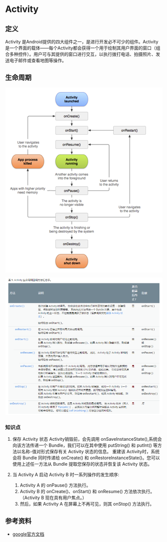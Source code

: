 # Activity
## 定义
Activity 是Android提供的四大组件之一，是进行开发必不可少的组件。Activity 是一个界面的载体——每个Activity都会获得一个用于绘制其用户界面的窗口（组合多种控件）。用户可与其提供的窗口进行交互，以执行拨打电话、拍摄照片、发送电子邮件或查看地图等操作。

## 生命周期
![Acttivity生命周期](image/activityLifecycle.png)

![生命周期详解](image/activityLifecycleDetail.png)


### 知识点
1. 保存 Activity 状态
Activity销毁前，会先调用 onSaveInstanceState(),系统会向该方法传递一个 Bundle，我们可以在其中使用 putString() 和 putInt() 等方法以名称-值对形式保存有关 Activity 状态的信息。
重建该 Activity时，系统会将 Bundle 同时传递给 onCreate() 和 onRestoreInstanceState()。您可以使用上述任一方法从 Bundle 提取您保存的状态并恢复该 Activity 状态。

2. 当 Activity A 启动 Activity B 时一系列操作的发生顺序:
    1. Activity A 的 onPause() 方法执行。
    2. Activity B 的 onCreate()、onStart() 和 onResume() 方法依次执行。（Activity B 现在具有用户焦点。）
    3. 然后，如果 Activity A 在屏幕上不再可见，则其 onStop() 方法执行。

## 参考资料
+ [google官方文档][google_activity]

[google_activity]: https://developer.android.com/guide/components/activities
